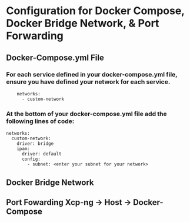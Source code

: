 # Configuration for Docker Compose, Docker Bridge Network, &  Port Forwarding

## Docker-Compose.yml File

### For each service defined in your docker-compose.yml file, ensure you have defined your network for each service.
```
    networks:
      - custom-network
```

### At the bottom of your docker-compose.yml file add the following lines of code:
```
networks:
  custom-network:
    driver: bridge
    ipam:
      driver: default
      config:
        - subnet: <enter your subnet for your network>
```

## Docker Bridge Network

## Port Fowarding Xcp-ng -> Host -> Docker-Compose

